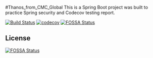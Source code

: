 #Thanos_from_CMC_Global
This is a Spring Boot project was built to practice Spring security and Codecov testing report.

[![Build Status](https://app.travis-ci.com/NinjaKame/Spring_Security_Demo_Poject_Thuan_CMC.svg?branch=master)](https://app.travis-ci.com/NinjaKame/Spring_Security_Demo_Poject_Thuan_CMC)
[![codecov](https://codecov.io/gh/NinjaKame/Spring_Security_Demo_Poject_Thuan_CMC/branch/master/graph/badge.svg?token=L2G6L6TG1E)](https://codecov.io/gh/NinjaKame/Spring_Security_Demo_Poject_Thuan_CMC)
[![FOSSA Status](https://app.fossa.com/api/projects/git%2Bgithub.com%2FNinjaKame%2FSpring_Security_Demo_Poject_Thuan_CMC.svg?type=shield)](https://app.fossa.com/projects/git%2Bgithub.com%2FNinjaKame%2FSpring_Security_Demo_Poject_Thuan_CMC?ref=badge_shield)


## License
[![FOSSA Status](https://app.fossa.com/api/projects/git%2Bgithub.com%2FNinjaKame%2FSpring_Security_Demo_Poject_Thuan_CMC.svg?type=large)](https://app.fossa.com/projects/git%2Bgithub.com%2FNinjaKame%2FSpring_Security_Demo_Poject_Thuan_CMC?ref=badge_large)